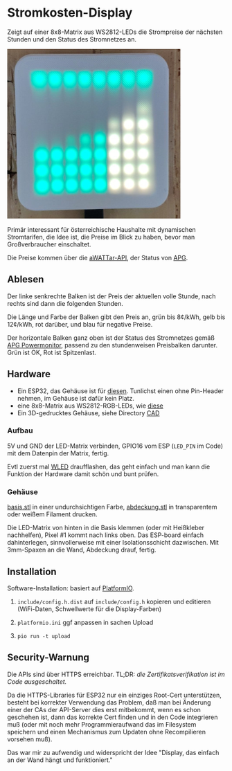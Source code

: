# Stromkosten-Display

Zeigt auf einer 8x8-Matrix aus WS2812-LEDs die Strompreise der
nächsten Stunden und den Status des Stromnetzes an. 

![](./display.jpg)

Primär interessant für österreichische Haushalte mit dynamischen
Stromtarifen, die Idee ist, die Preise im Blick zu haben, bevor man
Großverbraucher einschaltet.

Die Preise kommen über die
[aWATTar-API](https://www.awattar.at/services/api/), der Status von
[APG](https://www.apg.at/powermonitor/#c3883). 

## Ablesen

Der linke senkrechte Balken ist der Preis der aktuellen volle Stunde,
nach rechts sind dann die folgenden Stunden.

Die Länge und Farbe der Balken gibt den Preis an, grün bis 8¢/kWh,
gelb bis 12¢/kWh, rot darüber, und blau für negative Preise.

Der horizontale Balken ganz oben ist der Status des Stromnetzes gemäß
[APG Powermonitor](https://www.apg.at/powermonitor/), passend zu den
stundenweisen Preisbalken darunter. Grün ist OK, Rot ist Spitzenlast.

## Hardware

* Ein ESP32, das Gehäuse ist für
  [diesen](https://www.az-delivery.de/products/esp32-dev-kit-c-unverlotet?variant=32437204549728).
  Tunlichst einen ohne Pin-Header nehmen, im Gehäuse ist dafür kein Platz.
* eine 8x8-Matrix aus WS2812-RGB-LEDs, wie [diese](https://www.az-delivery.de/products/u-64-led-panel?variant=40362432466)
* Ein 3D-gedrucktes Gehäuse, siehe Directory [CAD](./CAD/)
  
### Aufbau

5V und GND der LED-Matrix verbinden, GPIO16 vom ESP (`LED_PIN` im Code) mit
dem Datenpin der Matrix, fertig.

Evtl zuerst mal [WLED](https://install.wled.me/) draufflashen, das
geht einfach und man kann die Funktion der Hardware damit schön und
bunt prüfen.


### Gehäuse

[basis.stl](CAD/basis.stl) in einer undurchsichtigen Farbe,
[abdeckung.stl](CAD/abdeckung.stl) in transparentem oder weißem
Filament drucken.

Die LED-Matrix von hinten in die Basis klemmen (oder mit Heißkleber
nachhelfen), Pixel #1 kommt nach links oben. Das ESP-board einfach
dahinterlegen, sinnvollerweise mit einer Isolationsschicht dazwischen.
Mit 3mm-Spaxen an die Wand, Abdeckung drauf, fertig.

## Installation

Software-Installation: basiert auf
[PlatformIO](https://platformio.org/).

1) `include/config.h.dist` auf `include/config.h` kopieren und
editieren (WiFi-Daten, Schwellwerte für die Display-Farben)

2) `platformio.ini` ggf anpassen in sachen Upload

3) `pio run -t upload`

## Security-Warnung

Die APIs sind über HTTPS erreichbar. TL;DR: *die
Zertifikatsverifikation ist im Code ausgeschaltet.*

Da die HTTPS-Libraries für ESP32 nur ein einziges Root-Cert
unterstützen, besteht bei korrekter Verwendung das Problem, daß man
bei Änderung einer der CAs der API-Server dies erst mitbekommt, wenn
es schon geschehen ist, dann das korrekte Cert finden und in den Code
integrieren muß (oder mit noch mehr Programmieraufwand das im
Filesystem speichern und einen Mechanismus zum Updaten ohne
Recompilieren vorsehen muß). 

Das war mir zu aufwendig und widerspricht der Idee "Display, das
einfach an der Wand hängt und funktioniert."
